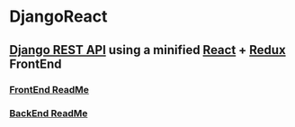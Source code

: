 # DjangoReact

## [Django REST API](https://www.django-rest-framework.org/) using a minified [React](https://react.dev/) + [Redux](https://redux.js.org/) FrontEnd

### [FrontEnd ReadMe](https://github.com/JayDub21/DjangoReact/tree/main/frontend)
### [BackEnd ReadMe](https://github.com/JayDub21/DjangoReact/tree/main/backend)